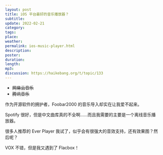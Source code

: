 ```yaml
---
layout: post
title: iOS 平台最好的音乐播放器？
subtitle: 
update: 2022-02-21
category: 
tags: 
place: 
weather: 
permalink: ios-music-player.html
description: 
poster: 
duration: 
length: 
mp3: 
discussion: https://haikebang.org/t/topic/133
---
```


- <strike>网易云音乐</strike>
- <strike>腾讯音乐</strike>

作为开源软件的拥护者，Foobar2000 的音乐导入却实在让我爱不起来。

Spotify 很好，但是中文曲库真的不全啊……而且我需要的主要是一个离线音乐播放器。

很多人推荐的 Ever Player 我试了，似乎会有很强大的音效支持，还有效果图？然后呢？

VOX 不错，但是我又遇到了 Flacbox！